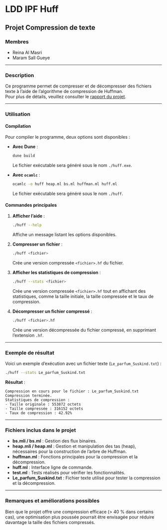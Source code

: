 # LDD IPF Huff

## Projet Compression de texte

### Membres
- Reina Al Masri  
- Maram Sall Gueye  

---

### Description
Ce programme permet de compresser et de décompresser des fichiers texte à l’aide de l’algorithme de compression de Huffman.  
Pour plus de détails, veuillez consulter le [rapport du projet]([https://github.com/reina-m/Huffman/blob/main/Rapport_du_Projet_Huffman.pdf]).

---

### Utilisation

#### Compilation
Pour compiler le programme, deux options sont disponibles :

- **Avec Dune** :  
  ```bash
  dune build
  ```
  Le fichier exécutable sera généré sous le nom `./huff.exe`.

- **Avec `ocamlc`** :  
  ```bash
  ocamlc -o huff heap.ml bs.ml huffman.ml huff.ml
  ```
  Le fichier exécutable sera généré sous le nom `./huff`.

#### Commandes principales
1. **Afficher l’aide** :  
   ```bash
   ./huff --help
   ```
   Affiche un message listant les options disponibles.  

2. **Compresser un fichier** :  
   ```bash
   ./huff <fichier>
   ```
   Crée une version compressée `<fichier>.hf` du fichier.  

3. **Afficher les statistiques de compression** :  
   ```bash
   ./huff --stats <fichier>
   ```
   Crée une version compressée `<fichier>.hf` tout en affichant des statistiques, comme la taille initiale, la taille compressée et le taux de compression.  

4. **Décompresser un fichier compressé** :  
   ```bash
   ./huff <fichier>.hf
   ```
   Crée une version décompressée du fichier compressé, en supprimant l’extension `.hf`.  

---

### Exemple de résultat

Voici un exemple d’exécution avec un fichier texte (`Le_parfum_Suskind.txt`) :  

```bash
./huff --stats Le_parfum_Suskind.txt
```

**Résultat** :  
```
Compression en cours pour le fichier : Le_parfum_Suskind.txt  
Compression terminée.  
Statistiques de compression :  
- Taille originale : 553872 octets  
- Taille compressée : 316152 octets  
- Taux de compression : 42.92%  
```

---

### Fichiers inclus dans le projet

- **bs.mli / bs.ml** : Gestion des flux binaires.  
- **heap.mli / heap.ml** : Gestion et manipulation des tas (heap), nécessaires pour la construction de l’arbre de Huffman.  
- **huffman.ml** : Fonctions principales pour la compression et la décompression.  
- **huff.ml** : Interface ligne de commande.  
- **test.ml** : Tests réalisés pour vérifier les fonctionnalités.  
- **Le_parfum_Suskind.txt** : Fichier texte utilisé pour tester la compression et la décompression.  

---

### Remarques et améliorations possibles
Bien que le projet offre une compression efficace (> 40 % dans certains cas), une optimisation plus poussée pourrait être envisagée pour réduire davantage la taille des fichiers compressés.
